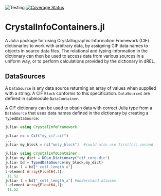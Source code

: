 ![Testing](https://github.com/jamesrhester/CrystalInfoContainers.jl/workflows/Run%20tests/badge.svg)
[![Coverage Status](https://coveralls.io/repos/github/jamesrhester/CrystalInfoContainers.jl/badge.svg?branch=master&service=github)](https://coveralls.io/github/jamesrhester/CrystalInfoContainers.jl?branch=master)

# CrystalInfoContainers.jl

A Julia package for using Crystallographic Information Framework (CIF)
dictionaries to work with arbitrary data, by assigning CIF data names
to objects in source data files. The relational and typing information
in the dictionary can then be used to access data from various sources
in a uniform way, or to perform calculations provided by the dictionary
in dREL.

## DataSources

A ``DataSource`` is any data source returning an array of values when
supplied with a string.  A CIF ``Block`` conforms to this specification.
``DataSource``s are defined in submodule ``DataContainer``.

A CIF dictionary can be used to obtain data with correct Julia type from
a ``DataSource`` that uses data names defined in the dictionary by 
creating a ``TypedDataSource``:

```julia
julia> using CrystalInfoFramework

julia> nc = Cif("my_cif.cif")
...
julia> my_block = nc["only_block"]  #could also use first(nc).second

julia> using CrystalInfoContainer
julia> my_dict = DDLm_Dictionary("cif_core.dic")
julia> bd = TypedDataSource(my_block,my_dict)
julia> l = bd["_cell.length_a"]
1-element Array{Float64,1}:
 11.52
julia> l = bd["_cell_length_a"] #understand aliases
1-element Array{Float64,1}:
 11.52
```
